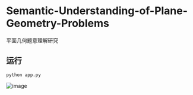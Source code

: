 # Semantic-Understanding-of-Plane-Geometry-Problems
平面几何题意理解研究

## 运行
~~~
python app.py
~~~

![image](https://github.com/user-attachments/assets/13757f99-2981-4364-ba64-f99fa60e3f6d)

